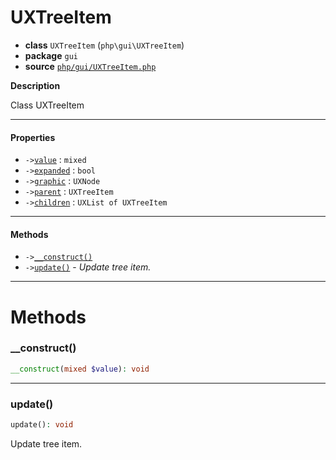 # UXTreeItem

- **class** `UXTreeItem` (`php\gui\UXTreeItem`)
- **package** `gui`
- **source** [`php/gui/UXTreeItem.php`](./src/main/resources/JPHP-INF/sdk/php/gui/UXTreeItem.php)

**Description**

Class UXTreeItem

---

#### Properties

- `->`[`value`](#prop-value) : `mixed`
- `->`[`expanded`](#prop-expanded) : `bool`
- `->`[`graphic`](#prop-graphic) : `UXNode`
- `->`[`parent`](#prop-parent) : `UXTreeItem`
- `->`[`children`](#prop-children) : `UXList of UXTreeItem`

---

#### Methods

- `->`[`__construct()`](#method-__construct)
- `->`[`update()`](#method-update) - _Update tree item._

---
# Methods

<a name="method-__construct"></a>

### __construct()
```php
__construct(mixed $value): void
```

---

<a name="method-update"></a>

### update()
```php
update(): void
```
Update tree item.